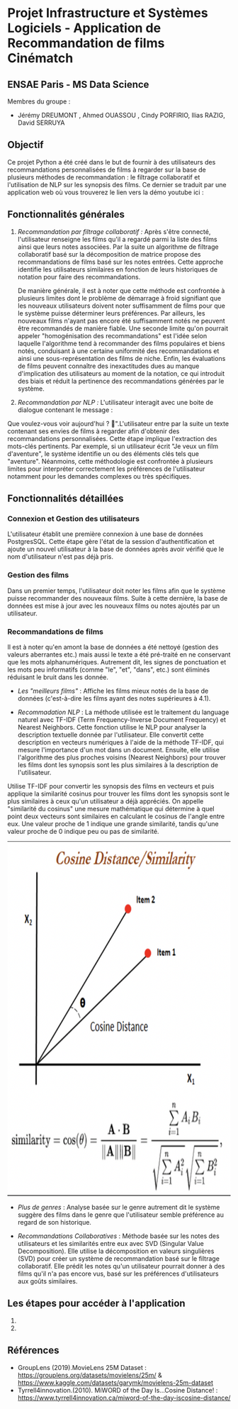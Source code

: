 # Projet Infrastructure et Systèmes Logiciels - Application de Recommandation de films Cinématch

 
## ENSAE Paris - MS Data Science
 
Membres du groupe : 
- Jérémy DREUMONT , Ahmed OUASSOU , Cindy PORFIRIO, Ilias RAZIG, David SERRUYA

## Objectif

Ce projet Python a été créé dans le but de fournir à des utilisateurs des recommandations personnalisées de films à regarder sur la base de plusieurs méthodes de recommandation : le filtrage collaboratif et l'utilisation de NLP sur les synopsis des films. Ce dernier se traduit par une application web où vous trouverez le lien vers la démo youtube ici : 


## Fonctionnalités générales
 
1. *Recommandation par filtrage collaboratif :* Après s'être connecté, l'utilisateur renseigne les films qu'il a regardé parmi la liste des films ainsi que leurs notes associées. Par la suite un algorithme de filtrage collaboratif basé sur la décomposition de matrice propose des recommandations de films basé sur les notes entrées. Cette approche identifie les utilisateurs similaires en fonction de leurs historiques de notation pour faire des recommandations.
   
     De manière générale, il est à noter que cette méthode est confrontée à plusieurs limites dont le problème de démarrage à froid signifiant que les nouveaux utilisateurs doivent noter suffisamment de films pour que le système puisse déterminer leurs préférences. Par ailleurs, les nouveaux films n'ayant pas encore été suffisamment notés ne peuvent être recommandés de manière fiable.
Une seconde limite qu'on pourrait appeler "homogénisation des recommandations" est l'idée selon laquelle l'algorithme tend à recommander des films populaires et biens notés, conduisant à une certaine uniformité des recommandations et ainsi une sous-représentation des films de niche. Enfin, les évaluations de films peuvent connaître des inexactitudes dues au manque d'implication des utilisateurs au moment de la notation, ce qui introduit des biais et réduit la pertinence des recommandations générées par le système.


4. *Recommandation par NLP :* L'utilisateur interagit avec une boite de dialogue contenant le message :

Que voulez-vous voir aujourd'hui ? 👋".L'utilisateur entre par la suite un texte contenant ses envies de films à regarder afin d'obtenir des recommandations personnalisées. Cette étape implique l'extraction des mots-clés pertinents. Par exemple, si un utilisateur écrit "Je veux un film d'aventure", le système identifie un ou des éléments clés tels que "aventure". Néanmoins, cette méthodologie est confrontée à plusieurs limites pour interpréter correctement les préférences de l'utilisateur notamment pour les demandes complexes ou très spécifiques.

## Fonctionnalités détaillées


### Connexion et Gestion des utilisateurs

L'utilisateur établit une première connexion à une base de données PostgresSQL. Cette étape gère l'état de la session d'authentification et ajoute un nouvel utilisateur à la base de données après avoir vérifié que le nom d'utilisateur n'est pas déjà pris.

### Gestion des films

Dans un premier temps, l'utilisateur doit noter les films afin que le système puisse recommander des nouveaux films. Suite à cette dernière, la base de données est mise à jour avec les nouveaux films ou notes ajoutés par un utilisateur.

### Recommandations de films

Il est à noter qu'en amont la base de données a été nettoyé (gestion des valeurs aberrantes etc.) mais aussi le texte a été pré-traité en ne conservant que les mots alphanumériques. Autrement dit, les signes de ponctuation et les mots peu informatifs (comme "le", "et", "dans", etc.) sont éliminés réduisant le bruit dans les donnée.


- *Les "meilleurs films"* : Affiche les films mieux notés de la base de données (c'est-à-dire les films ayant des notes supérieures à 4.1).
  
- *Recommadation NLP* : La méthode utilisée est le traitement du language naturel avec TF-IDF (Term Frequency-Inverse Document Frequency) et Nearest Neighbors.
Cette fonction utilise le NLP pour analyser la description textuelle donnée par l'utilisateur. Elle convertit cette description en vecteurs numériques à l'aide de la méthode TF-IDF, qui mesure l'importance d'un mot dans un document. Ensuite, elle utilise l'algorithme des plus proches voisins (Nearest Neighbors) pour trouver les films dont les synopsis sont les plus similaires à la description de l'utilisateur.


Utilise TF-IDF pour convertir les synopsis des films en vecteurs et puis applique la similarité cosinus pour trouver les films dont les synopsis sont le plus similaires à ceux qu'un utilisateur a déjà appréciés. On appelle "similarité du cosinus" une mesure mathématique qui détermine à quel point deux vecteurs sont similaires en calculant le cosinus de l'angle entre eux. Une valeur proche de 1 indique une grande similarité, tandis qu'une valeur proche de 0 indique peu ou pas de similarité.






<img src="cosinus.png" height="800">





- *Plus de genres* : Analyse basée sur le genre autrement dit le système suggère des films dans le genre que l'utilisateur semble préférence au regard de son historique.
  
- *Recommandations Collaboratives* : Méthode basée sur les notes des utilisateurs et les similarités entre eux avec SVD (Singular Value Decomposition). Elle utilise la décomposition en valeurs singulières (SVD) pour créer un système de recommandation basé sur le filtrage collaboratif. Elle prédit les notes qu'un utilisateur pourrait donner à des films qu'il n'a pas encore vus, basé sur les préférences d'utilisateurs aux goûts similaires.




## Les étapes pour accéder à l'application 

1.
2. 


## 

## Références

- GroupLens (2019).MovieLens 25M Dataset : https://grouplens.org/datasets/movielens/25m/ & https://www.kaggle.com/datasets/garymk/movielens-25m-dataset
- Tyrrell4innovation.(2010). MiWORD of the Day Is…Cosine Distance! : https://www.tyrrell4innovation.ca/miword-of-the-day-iscosine-distance/
